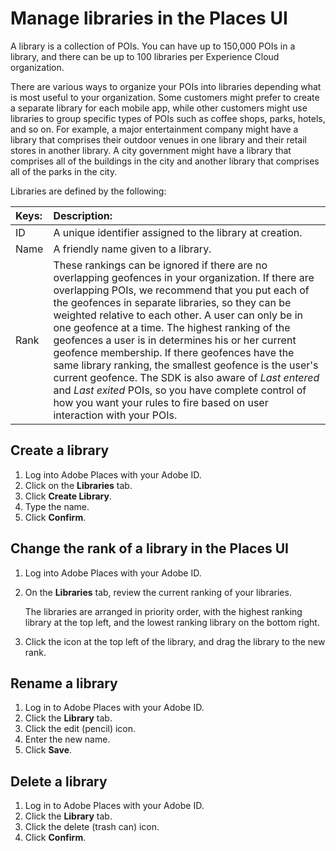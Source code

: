 # Manage libraries in the Places UI

A library is a collection of POIs. You can have up to 150,000 POIs in a library, and there can be up to 100 libraries per Experience Cloud organization.

There are various ways to organize your POIs into libraries depending what is most useful to your organization. Some customers might prefer to create a separate library for each mobile app, while other customers might use libraries to group specific types of POIs such as coffee shops, parks, hotels, and so on. For example, a major entertainment company might have a library that comprises their outdoor venues in one library and their retail stores in another library. A city government might have a library that comprises all of the buildings in the city and another library that comprises all of the parks in the city.

Libraries are defined by the following:

| Keys: | Description: |
| :--- | :--- |
| ID | A unique identifier assigned to the library at creation. |
| Name | A friendly name given to a library. |
| Rank | These rankings can be ignored if there are no overlapping geofences in your organization. If there are overlapping POIs, we recommend that you put each of the geofences in separate libraries, so they can be weighted relative to each other. A user can only be in one geofence at a time.   The highest ranking of the geofences a user is in determines his or her current geofence membership. If there geofences have the same library ranking, the smallest geofence is the user's current geofence.   The SDK is also aware of _Last entered_ and _Last exited_ POIs, so you have complete control of how you want your rules to fire based on user interaction with your POIs. |

## Create a library

1. Log into Adobe Places with your Adobe ID.
2. Click on the **Libraries** tab.
3. Click **Create Library**.
4. Type the name.
5. Click **Confirm**.

## Change the rank of a library in the Places UI

1. Log into Adobe Places with your Adobe ID.
2. On the **Libraries** tab, review the current ranking of your libraries. 

   The libraries are arranged in priority order, with the highest ranking library at the top left, and the lowest ranking library on the bottom right.
3. Click the icon at the top left of the library, and drag the library to the new rank. 

## Rename a library

1. Log in to Adobe Places with your Adobe ID.
2. Click the **Library** tab.
3. Click the edit \(pencil\) icon.
4. Enter the new name.
5. Click **Save**.

## Delete a library

1. Log in to Adobe Places with your Adobe ID.
2. Click the **Library** tab.
3. Click the delete \(trash can\) icon.
4. Click **Confirm**.

